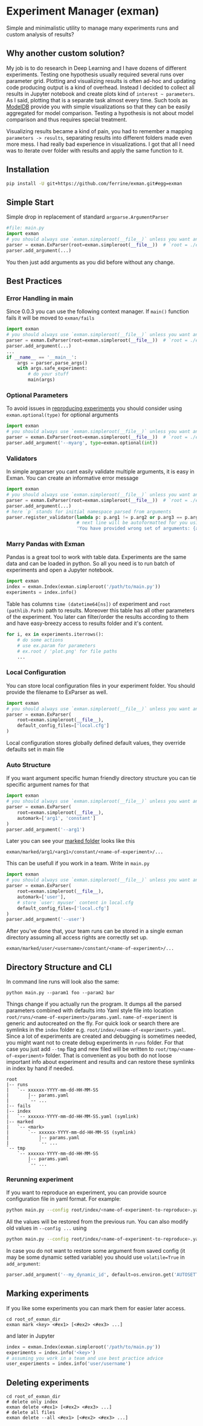 # Experiment Manager (exman)

Simple and minimalistic utility to manage many experiments runs and custom analysis of results?

## Why another custom solution?
My job is to do research in Deep Learning and I have dozens of different experiments. Testing one hypothesis usually
required several runs over parameter grid. Plotting and visualizing results is often ad-hoc and updating code producing
output is a kind of overhead. Instead I decided to collect all results in Jupyter notebook and create plots kind of
`interest ~ parameters`. As I said, plotting that is a separate task almost every time. Such tools as
[ModelDB](https://github.com/mitdbg/modeldb) provide you with simple visualizations so that they can be easily
aggregated for model comparison. Testing a hypothesis is not about model comparison and thus requires special treatment.

Visualizing results became a kind of pain, you had to remember a mapping `parameters -> results`, separating results
into different folders made even more mess. I had really bad experience in visualizations. I got that all I need was
to iterate over folder with results and apply the same function to it.

## Installation
```bash
pip install -U git+https://github.com/ferrine/exman.git#egg=exman
```

## Simple Start
Simple drop in replacement of standard `argparse.ArgumentParser`
```python
#file: main.py
import exman
# you should always use `exman.simpleroot(__file__)` unless you want another dir
parser = exman.ExParser(root=exman.simpleroot(__file__))  # `root = ./exman` relative to the main file
parser.add_argument(...)
```
You then just add arguments as you did before without any change.

## Best Practices

### Error Handling in main
Since 0.0.3 you can use the following context manager. If `main()` function fails it will be moved to `exman/fails` 

```python
import exman
# you should always use `exman.simpleroot(__file__)` unless you want another dir
parser = exman.ExParser(root=exman.simpleroot(__file__))  # `root = ./exman` relative to the main file
parser.add_argument(...)
...
if __name__ == '__main__':
    args = parser.parse_args()
    with args.safe_experiment:
        # do your stuff
        main(args)

```

### Optional Parameters
To avoid issues in [reproducing experiments](#rerunning-experiment) you should consider using `exman.optional(type)` for optional arguments

```python
import exman
# you should always use `exman.simpleroot(__file__)` unless you want another dir
parser = exman.ExParser(root=exman.simpleroot(__file__))  # `root = ./exman` relative to the main file
parser.add_argument('--myarg', type=exman.optional(int))
```

### Validators
In simple argparser you cant easily validate multiple arguments, it is easy in Exman. You can create an informative error message

```python
import exman
# you should always use `exman.simpleroot(__file__)` unless you want another dir
parser = exman.ExParser(root=exman.simpleroot(__file__))  # `root = ./exman` relative to the main file
parser.add_argument(...)
# here `p` stands for initial namespace parsed from arguments
parser.register_validator(lambda p: p.arg1 != p.arg2 or p.arg3 == p.arg4,
                          # next line will be autoformatted for you using .format
                          'You have provided wrong set of arguments: {arg1}, {arg2}, {arg3}, {arg4}')
```

### Marry Pandas with Exman
Pandas is a great tool to work with table data. Experiments are the same data and can be loaded in python. So all you
need is to run batch of experiments and open a Jupyter notebook.

```python
import exman
index = exman.Index(exman.simpleroot('/path/to/main.py'))
experiments = index.info()
```

Table has columns `time (datetime64[ns])` of experiment and `root (pathlib.Path)` path to results. Moreover this
table has all other parameters of the experiment. You later can filter/order the results according to them and have
easy-breezy access to results folder and it's content.

```python
for i, ex in experiments.iterrows():
    # do some actions
    # use ex.param for parameters
    # ex.root / 'plot.png' for file paths
    ...
```

### Local Configuration
You can store local configuration files in your experiment folder. You should provide the filename to ExParser as well.

```python
import exman
# you should always use `exman.simpleroot(__file__)` unless you want another dir
parser = exman.ExParser(
    root=exman.simpleroot(__file__),
    default_config_files=['local.cfg']
)
```

Local configuration stores globally defined default values, they override defaults set in main file

 
### Auto Structure
If you want argument specific human friendly directory structure you can tie specific argument names for that

```python
import exman
# you should always use `exman.simpleroot(__file__)` unless you want another dir
parser = exman.ExParser(
    root=exman.simpleroot(__file__),
    automark=['arg1', 'constant']
)
parser.add_argument('--arg1')
```

Later you can see your [marked folder](#directory-structure-and-cli) looks like this

```
exman/marked/arg1/<arg1>/constant/<name-of-experiment>/...
```

This can be usefull if you work in a team. Write in `main.py`

```python
import exman
# you should always use `exman.simpleroot(__file__)` unless you want another dir
parser = exman.ExParser(
    root=exman.simpleroot(__file__),
    automark=['user'],
    # store `user: myuser` content in local.cfg
    default_config_files=['local.cfg']
)
parser.add_argument('--user')
```

After you've done that, your team runs can be stored in a single exman directory assuming all access rights are correctly set up.
```
exman/marked/user/<username>/constant/<name-of-experiment>/...
```

## Directory Structure and CLI
In command line runs will look also the same:

```
python main.py --param1 foo --param2 bar
```

Things change if you actually run the program. It dumps all the parsed parameters combined with defaults into Yaml style
file into location `root/runs/<name-of-experiment>/params.yaml`. `name-of-experiment` is generic and autocreated on the
fly. For quick look or search there are symlinks in the `index` folder e.g. `root/index/<name-of-experiment>.yaml`.
Since a lot of experiments are created and debugging is sometimes needed, you might want not to create debug
experiments in `runs` folder. For that case you just add `--tmp` flag and new filed will be written to
`root/tmp/<name-of-experiment>` folder. That is convenient as you both do not loose important info about experiment and
results and can restore these symlinks in index by hand if needed.

```
root
|-- runs
|   `-- xxxxxx-YYYY-mm-dd-HH-MM-SS
|       |-- params.yaml
|       `-- ...
|-- fails
|-- index
|   `-- xxxxxx-YYYY-mm-dd-HH-MM-SS.yaml (symlink)
|-- marked
|   `-- <mark>
|       `-- xxxxxx-YYYY-mm-dd-HH-MM-SS (symlink)
|           |-- params.yaml
|           `-- ...
`-- tmp
    `-- xxxxxx-YYYY-mm-dd-HH-MM-SS
        |-- params.yaml
        `-- ...
```


### Rerunning experiment
If you want to reproduce an experiment, you can provide source configuration file in yaml format. For example:

```bash
python main.py --config root/index/<name-of-experiment-to-reproduce>.yaml
```

All the values will be restored from the previous run. You can also modify old values in `--config ...` using 

```bash
python main.py --config root/index/<name-of-experiment-to-reproduce>.yaml --override-param=new_value
```

In case you do not want to restore some argument from saved config (it may be some dynamic 
setted variable) you should use `volatile=True` in `add_argument`:

```python
parser.add_argument('--my_dynamic_id', default=os.environ.get('AUTOSETTED_ID'), volatile=True)
```

## Marking experiments
If you like some experiments you can mark them for easier later access.

```
cd root_of_exman_dir
exman mark <key> <#ex1> [<#ex2> <#ex3> ...]
```

and later in Jupyter

```python
index = exman.Index(exman.simpleroot('/path/to/main.py'))
experiments = index.info('<key>')
# assuming you work in a team and use best practice advice
user_experiments = index.info('user/username')
```

## Deleting experiments
```
cd root_of_exman_dir
# delete only index
exman delete <#ex1> [<#ex2> <#ex3> ...]
# delete all files
exman delete --all <#ex1> [<#ex2> <#ex3> ...]
```
